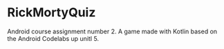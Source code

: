 # RickMortyQuiz

Android course assignment number 2.
A game made with Kotlin based on the Android Codelabs up unitl 5.
